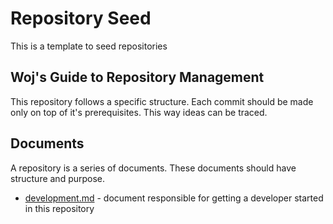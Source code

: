 # Repository Seed
This is a template to seed repositories

## Woj's Guide to Repository Management
This repository follows a specific structure. Each commit should be made only on top of it's prerequisites. This way ideas can be traced.

## Documents
A repository is a series of documents. These documents should have structure and purpose.
  - [development.md](./development.md) - document responsible for getting a developer started in this repository

